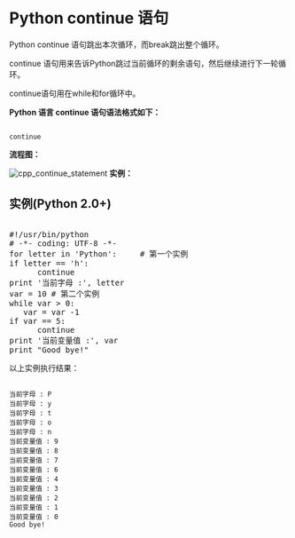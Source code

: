 Python  continue 语句
===================

 Python continue 语句跳出本次循环，而break跳出整个循环。

 continue 语句用来告诉Python跳过当前循环的剩余语句，然后继续进行下一轮循环。

 continue语句用在while和for循环中。

 **Python 语言 continue 语句语法格式如下：**

 
```

continue

```

 **流程图：**

 ![cpp_continue_statement](http://www.runoob.com/wp-content/uploads/2013/11/cpp_continue_statement.jpg)
 **实例：**

  实例(Python 2.0+)
---------------

 <pre>

#!/usr/bin/python
# -*- coding: UTF-8 -*-
for letter in 'Python':     # 第一个实例
if letter == 'h':
      continue
print '当前字母 :', letter
var = 10 # 第二个实例
while var > 0:              
   var = var -1
if var == 5:
      continue
print '当前变量值 :', var
print "Good bye!"
</pre>

 以上实例执行结果：

 
```

当前字母 : P
当前字母 : y
当前字母 : t
当前字母 : o
当前字母 : n
当前变量值 : 9
当前变量值 : 8
当前变量值 : 7
当前变量值 : 6
当前变量值 : 4
当前变量值 : 3
当前变量值 : 2
当前变量值 : 1
当前变量值 : 0
Good bye!

```


